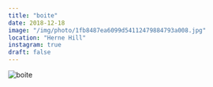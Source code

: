 ```yaml
---
title: "boite"
date: 2018-12-18
image: "/img/photo/1fb8487ea6099d54112479884793a008.jpg"
location: "Herne Hill"
instagram: true
draft: false
---
```


![boite](/img/photo/1fb8487ea6099d54112479884793a008.jpg)
